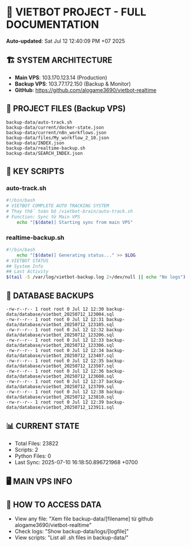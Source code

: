 # 🤖 VIETBOT PROJECT - FULL DOCUMENTATION
**Auto-updated**: Sat Jul 12 12:40:09 PM +07 2025

## 🏗️ SYSTEM ARCHITECTURE
- **Main VPS**: 103.170.123.14 (Production)
- **Backup VPS**: 103.77.172.150 (Backup & Monitor)
- **GitHub**: https://github.com/alogame3690/vietbot-realtime

## 📁 PROJECT FILES (Backup VPS)
```
backup-data/auto-track.sh
backup-data/current/docker-state.json
backup-data/current/n8n_workflows.json
backup-data/files/My_workflow_2_10.json
backup-data/INDEX.json
backup-data/realtime-backup.sh
backup-data/SEARCH_INDEX.json
```

## 🔧 KEY SCRIPTS
### auto-track.sh
```bash
#!/bin/bash
# VIETBOT COMPLETE AUTO TRACKING SYSTEM
# Thay thế toàn bộ /vietbot-brain/auto-track.sh
# Function: Sync từ Main VPS
    echo "[$(date)] Starting sync from main VPS"
```
### realtime-backup.sh
```bash
#!/bin/bash
    echo "[$(date)] Generating status..." >> $LOG
# VIETBOT STATUS
## System Info
## Last Activity
$(tail -5 /var/log/vietbot-backup.log 2>/dev/null || echo "No logs")
```

## 💾 DATABASE BACKUPS
```
-rw-r--r-- 1 root root 0 Jul 12 12:30 backup-data/database/vietbot_20250712_123004.sql
-rw-r--r-- 1 root root 0 Jul 12 12:31 backup-data/database/vietbot_20250712_123105.sql
-rw-r--r-- 1 root root 0 Jul 12 12:32 backup-data/database/vietbot_20250712_123206.sql
-rw-r--r-- 1 root root 0 Jul 12 12:33 backup-data/database/vietbot_20250712_123306.sql
-rw-r--r-- 1 root root 0 Jul 12 12:34 backup-data/database/vietbot_20250712_123407.sql
-rw-r--r-- 1 root root 0 Jul 12 12:35 backup-data/database/vietbot_20250712_123507.sql
-rw-r--r-- 1 root root 0 Jul 12 12:36 backup-data/database/vietbot_20250712_123608.sql
-rw-r--r-- 1 root root 0 Jul 12 12:37 backup-data/database/vietbot_20250712_123709.sql
-rw-r--r-- 1 root root 0 Jul 12 12:38 backup-data/database/vietbot_20250712_123810.sql
-rw-r--r-- 1 root root 0 Jul 12 12:39 backup-data/database/vietbot_20250712_123911.sql
```

## 📊 CURRENT STATE
- Total Files: 23822
- Scripts: 2
- Python Files: 0
- Last Sync: 2025-07-10 16:18:50.896721968 +0700

## 🖥️ MAIN VPS INFO


## 🚨 HOW TO ACCESS DATA
- View any file: "Xem file backup-data/[filename] từ github alogame3690/vietbot-realtime"
- Check logs: "Show backup-data/logs/[logfile]"
- View scripts: "List all .sh files in backup-data/"
